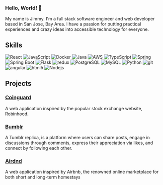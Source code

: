 ### Hello, World!  👋

My name is Jimmy. I'm a full stack software engineer and web developer based in San Jose, Bay Area. I have a passion for putting practical experiences and crazy ideas into accessible technology for everyone.


## Skills
<p>
  <img alt="React" src="https://img.shields.io/badge/-React-45b8d8?style=flat-square&logo=react&logoColor=white" />
  <img alt="JavaScript" src="https://img.shields.io/badge/-JavaScript-8DD6F9?style=flat-square&logo=javascript&logoColor=white" /> 
  <img alt="Docker" src="https://img.shields.io/badge/-Docker-46a2f1?style=flat-square&logo=docker&logoColor=white" />
  <img alt="Java" src="https://img.shields.io/badge/-Java-2088FF?style=flat-square&logo=java&logoColor=white" />
  <img alt="AWS" src="https://img.shields.io/badge/-AWS-1a73e8?style=flat-square&logo=amazonec2&logoColor=white" />
  <img alt="TypeScript" src="https://img.shields.io/badge/-TypeScript-007ACC?style=flat-square&logo=typescript&logoColor=white" />
  <img alt="Spring" src="https://img.shields.io/badge/-Spring-5849BE?style=flat-square&logo=spring&logoColor=white" />
  <img alt="Spring Boot" src="https://img.shields.io/badge/-SpringBoot-311C87?style=flat-square&logo=springboot&logoColor=white" />
  <img alt="Flask" src="https://img.shields.io/badge/-Flask-430098?style=flat-square&logo=flask&logoColor=white" />
  <img alt="redux" src="https://img.shields.io/badge/-Redux-764ABC?style=flat-square&logo=redux&logoColor=white" />
  <img alt="PostgreSQL" src="https://img.shields.io/badge/-PostgreSQL-B7178C?style=flat-square&logo=postgresql&logoColor=white" />
  <img alt="MySQL" src="https://img.shields.io/badge/-MySQL-E10098?style=flat-square&logo=mysql&logoColor=white" />
<!--   <img alt="Sass" src="https://img.shields.io/badge/-Sass-CC6699?style=flat-square&logo=sass&logoColor=white" /> -->
  <img alt="Python" src="https://img.shields.io/badge/-Python-db7092?style=flat-square&logo=python&logoColor=white" />
  <img alt="git" src="https://img.shields.io/badge/-Git-F05032?style=flat-square&logo=git&logoColor=white" />
<!--   <img alt="NestJs" src="https://img.shields.io/badge/-NestJs-ea2845?style=flat-square&logo=nestjs&logoColor=white" /> -->
  <img alt="angular" src="https://img.shields.io/badge/-Angular-DD0031?style=flat-square&logo=angular&logoColor=white" />
<!--   <img alt="npm" src="https://img.shields.io/badge/-NPM-CB3837?style=flat-square&logo=npm&logoColor=white" /> -->
  <img alt="html5" src="https://img.shields.io/badge/-HTML5-E34F26?style=flat-square&logo=html5&logoColor=white" />
<!--   <img alt="Brave browser" src="https://img.shields.io/badge/-Brave_Browser-FB542B?style=flat-square&logo=brave&logoColor=white" /> -->
<!--   <img alt="Rollup" src="https://img.shields.io/badge/-Rollup-EC4A3F?style=flat-square&logo=rollup.js&logoColor=white" /> -->
<!--   <img alt="d3js" src="https://img.shields.io/badge/-D3.js-F9A03C?style=flat-square&logo=d3.js&logoColor=white" /> -->
<!--   <img alt="Prettier" src="https://img.shields.io/badge/-Prettier-F7B93E?style=flat-square&logo=prettier&logoColor=white" /> -->
<!--   <img alt="MongoDB" src="https://img.shields.io/badge/-MongoDB-13aa52?style=flat-square&logo=mongodb&logoColor=white" /> -->
  <img alt="Nodejs" src="https://img.shields.io/badge/-Nodejs-43853d?style=flat-square&logo=Node.js&logoColor=white" />
</p>

## Projects

### [Coinguard](https://www.coinguard.jimmyxj.com/)
A web application inspired by the popular stock exchange website, Robinhood.

<!--
### [Eshop](https://www.eshop.jimmyxj.com/)
A online shopping web application. With user-friendly features, you can easily add and organize items in your shopping cart. 
-->

### [Bumblr](https://www.bumblr.jimmyxj.com/)
A Tumblr replica, is a platform where users can share posts, engage in discussions through comments, express their appreciation via likes, and connect by following each other.


### [Airdnd](https://www.airdnd.jimmyxj.com/)
A web application inspired by Airbnb, the renowned online marketplace for both short and long-term homestays


<!--
## Github Stats

[![Anurag's GitHub stats](https://github-readme-stats.vercel.app/api?username=ccnuxuji&show_icons=true&theme=radical&hide=issues)](https://github.com/anuraghazra/github-readme-stats)

[![Top Langs](https://github-readme-stats.vercel.app/api/top-langs/?username=ccnuxuji&layout=compact&theme=radical)](https://github.com/anuraghazra/github-readme-stats)



**ccnuxuji/ccnuxuji** is a ✨ _special_ ✨ repository because its `README.md` (this file) appears on your GitHub profile.

Here are some ideas to get you started:

- 🔭 I’m currently working on ...
- 🌱 I’m currently learning ...
- 👯 I’m looking to collaborate on ...
- 🤔 I’m looking for help with ...
- 💬 Ask me about ...
- 📫 How to reach me: ...
- 😄 Pronouns: ...
- ⚡ Fun fact: ...
-->
